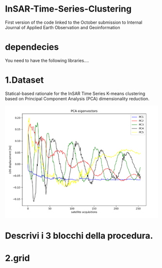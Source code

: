 # InSAR-Time-Series-Clustering
First version of the code linked to the October submission to Internal Journal of Applied Earth Observation and Geoinformation

# dependecies
You need to have the following libraries....

# 1.Dataset
Statical-based rationale for the InSAR Time Series K-means clustering based on Principal Component Analysis (PCA) dimensionality reduction.

![](figures/Picture1.png)

# Descrivi i 3 blocchi della procedura.
# 2.grid
